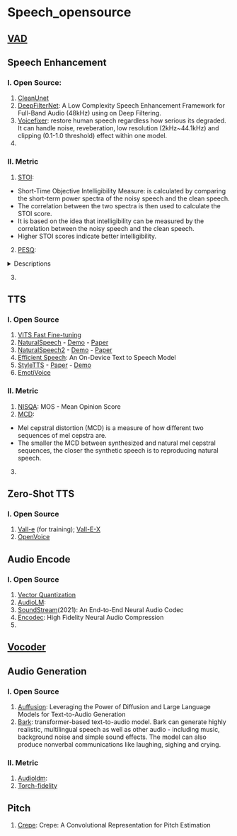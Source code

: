 # Speech_opensource
## [VAD](vad.md)
## Speech Enhancement
### I. Open Source:
1. [CleanUnet](https://github.com/NVIDIA/CleanUNet/tree/main)
2. [DeepFilterNet](https://github.com/Rikorose/DeepFilterNet/tree/main): A Low Complexity Speech Enhancement Framework for Full-Band Audio (48kHz) using on Deep Filtering.
3. [Voicefixer](https://github.com/haoheliu/voicefixer): restore human speech regardless how serious its degraded. It can handle noise, reveberation, low resolution (2kHz~44.1kHz) and clipping (0.1-1.0 threshold) effect within one model.
4. 
### II. Metric
1. [STOI](https://github.com/mpariente/pystoi): <br>
- Short-Time Objective Intelligibility Measure: is calculated by comparing the short-term power spectra of the noisy speech and the clean speech. <br>
- The correlation between the two spectra is then used to calculate the STOI score. <br>
- It is based on the idea that intelligibility can be measured by the correlation between the noisy speech and the clean speech.
- Higher STOI scores indicate better intelligibility.
2. [PESQ](https://github.com/ludlows/PESQ):
<details><summary>Descriptions</summary> 
- Perceptual Evaluation of Speech Quality is calculated by comparing the noisy speech and the clean speech using a listening test. <br>
- The results of the listening test are then used to calculate the PESQ score.
- It is based on the idea that speech quality can be measured by how well the listener can understand the speech and how pleasant it sounds.
- Higher PESQ scores indicate better quality.
</details>

3. 
## TTS
### I. Open Source
1. [VITS Fast Fine-tuning](https://github.com/Plachtaa/VITS-fast-fine-tuning/tree/main)
2. [NaturalSpeech](https://github.com/heatz123/naturalspeech/tree/main) - [Demo](https://github.com/heatz123/naturalspeech/wiki) - [Paper](https://arxiv.org/pdf/2205.04421.pdf)
3. [NaturalSpeech2](https://github.com/lucidrains/naturalspeech2-pytorch/tree/main) - [Demo](https://speechresearch.github.io/naturalspeech2/) - [Paper](https://arxiv.org/pdf/2304.09116.pdf)
4. [Efficient Speech](https://github.com/roatienza/efficientspeech): An On-Device Text to Speech Model
5. [StyleTTS](https://github.com/yl4579/StyleTTS) - [Paper](https://arxiv.org/pdf/2205.15439.pdf) - [Demo](https://styletts.github.io/)
6. [EmotiVoice](https://github.com/netease-youdao/EmotiVoice)
### II. Metric
1. [NISQA](https://github.com/gabrielmittag/NISQA):
MOS - Mean Opinion Score
2. [MCD](https://github.com/MattShannon/mcd):
- Mel cepstral distortion (MCD) is a measure of how different two sequences of mel cepstra are.
- The smaller the MCD between synthesized and natural mel cepstral sequences, the closer the synthetic speech is to reproducing natural speech.
3. 
## Zero-Shot TTS
### I. Open Source
1. [Vall-e](https://github.com/lifeiteng/vall-e) (for training); [Vall-E-X](https://github.com/Plachtaa/VALL-E-X)
2. [OpenVoice](https://github.com/myshell-ai/OpenVoice)
## Audio Encode
### I. Open Source
1. [Vector Quantization](https://github.com/lucidrains/vector-quantize-pytorch)
2. [AudioLM](https://github.com/lucidrains/audiolm-pytorch): 
3. [SoundStream](https://arxiv.org/pdf/2107.03312.pdf)(2021): An End-to-End Neural Audio Codec
4. [Encodec](https://github.com/facebookresearch/encodec): High Fidelity Neural Audio Compression
5. 
## [Vocoder](vocoder.md)
## Audio Generation
### I. Open Source
1. [Auffusion](https://github.com/happylittlecat2333/Auffusion): Leveraging the Power of Diffusion and Large Language Models for Text-to-Audio Generation
2. [Bark](https://github.com/suno-ai/bark): transformer-based text-to-audio model. Bark can generate highly realistic, multilingual speech as well as other audio - including music, background noise and simple sound effects. The model can also produce nonverbal communications like laughing, sighing and crying.
### II. Metric
1. [Audioldm](https://github.com/haoheliu/audioldm_eval): 
2. [Torch-fidelity](https://github.com/toshas/torch-fidelity)
## Pitch 
1. [Crepe](https://github.com/maxrmorrison/torchcrepe): Crepe: A Convolutional Representation for Pitch Estimation
